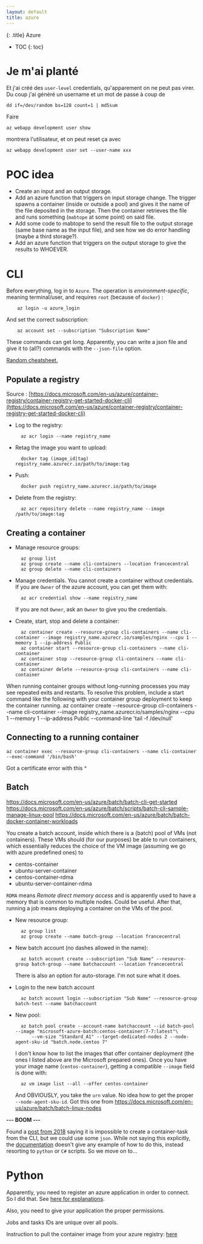 ```yaml
---
layout: default
title: azure
---
```


{: .title}
Azure

* TOC
{: toc}

# Je m'ai planté
Et j'ai créé des `user-level` credentials, qu'apparement on ne peut pas virer. Du coup j'ai généré un username et un mot de passe à coup de

	dd if=/dev/random bs=128 count=1 | md5sum

Faire

	az webapp development user show

montrera l'utilisateur, et on peut reset ça avec

	az webapp development user set --user-name xxx

# POC idea

- Create an input and an output storage.
- Add an azure function that triggers on input storage change. The trigger spawns a container (inside or outside a pool)
	and gives it the name of the file deposited in the storage. Then the container retrieves the file and runs something
	(`mabtope` at some point) on said file.
- Add some code to mabtope to send the result file to the output storage (same base name as the input file),
	and see how we do error handling (maybe a third storage?).
- Add an azure function that triggers on the output storage to give the results to WHOEVER.

# CLI
Before everything, log in to `Azure`. The operation is *environment-specific*, meaning terminal/user, and requires `root` (because of `docker`) :

		az login -u azure_login

And set the correct subscription:

		az account set --subscription "Subscription Name"

These commands can get long. Apparently, you can write a json file and give it to (all?) commands with the `--json-file` option.

[Random cheatsheet.](https://github.com/ferhaty/azure-cli-cheatsheet)

## Populate a registry
Source : [https://docs.microsoft.com/en-us/azure/container-registry/container-registry-get-started-docker-cli](https://docs.microsoft.com/en-us/azure/container-registry/container-registry-get-started-docker-cli)

- Log to the registry:

		az acr login --name registry_name

- Retag the image you want to upload:

		docker tag (image_id|tag) registry_name.azurecr.io/path/to/image:tag

- Push:

		docker push registry_name.azurecr.io/path/to/image

- Delete from the registry:

		az acr repository delete --name registry_name --image /path/to/image:tag

## Creating a container

- Manage resource groups:

		az group list
		az group create --name cli-containers --location francecentral
		az group delete --name cli-containers

- Manage credentials. You cannot create a container without credentials. If you are `Owner` of the azure account, you can get them with:

		az acr credential show --name registry_name

    If you are not `Owner`, ask an `Owner` to give you the credentials.

- Create, start, stop and delete a container:

		az container create --resource-group cli-containers --name cli-container --image registry_name.azurecr.io/samples/nginx --cpu 1 --memory 1 --ip-address Public
		az container start --resource-group cli-containers --name cli-container
		az container stop --resource-group cli-containers --name cli-container
		az container delete --resource-group cli-containers --name cli-container

When running container groups without long-running processes you may see repeated exits and restarts.
To resolve this problem, include a start command like the following with your container group deployment to keep the container running.
az container create --resource-group cli-containers --name cli-container --image registry_name.azurecr.io/samples/nginx --cpu 1 --memory 1 --ip-address Public --command-line 'tail -f /dev/null'

## Connecting to a running container

	az container exec --resource-group cli-containers --name cli-container --exec-command '/bin/bash'

Got a certificate error with this ^

## Batch
https://docs.microsoft.com/en-us/azure/batch/batch-cli-get-started
https://docs.microsoft.com/en-us/azure/batch/scripts/batch-cli-sample-manage-linux-pool
https://docs.microsoft.com/en-us/azure/batch/batch-docker-container-workloads

You create a batch account, inside which there is a (batch) pool of VMs (not containers). These VMs should (for our purposes) be
able to run containers, which essentially reduces the choice of the VM image (assuming we go with azure predefined ones) to

- centos-container
- ubuntu-server-container
- centos-container-rdma
- ubuntu-server-container-rdma

`RDMA` means *Remote direct memory access* and is apparently used to have a memory that is common to multiple nodes. Could be useful.
After that, running a job means deploying a container on the VMs of the pool.

- New resource group:

		az group list
		az group create --name batch-group --location francecentral

- New batch account (no dashes allowed in the name):

		az batch account create --subscription "Sub Name" --resource-group batch-group --name batchaccount --location francecentral

	There is also an option for auto-storage. I'm not sure what it does.

- Login to the new batch account

		az batch account login --subscription "Sub Name" --resource-group batch-test --name batchaccount

- New pool:

		az batch pool create --account-name batchaccount --id batch-pool --image "microsoft-azure-batch:centos-container:7-7:latest"\
			--vm-size "Standard_A1" --target-dedicated-nodes 2 --node-agent-sku-id "batch.node.centos 7"

	I don't know how to list the images that offer container deployment (the ones I listed above are the Microsoft prepared ones).
	Once you have your image name (`centos-container`), getting a compatible `--image` field is done with:

		az vm image list --all --offer centos-container

	And OBVIOUSLY, you take the `urn` value. No idea how to get the proper `--node-agent-sku-id`. Got this one from
	https://docs.microsoft.com/en-us/azure/batch/batch-linux-nodes

**--- BOOM ---**

Found a [post from 2018](https://stackoverflow.com/questions/53677297/container-task-settings-for-azure-batch-task-using-cli)
saying it is impossible to create a container-task from the CLI, but we could use some `json`. While not saying this explicitly, the
[documentation](https://docs.microsoft.com/en-us/azure/batch/batch-docker-container-workloads)
doesn't give any example of how to do this, instead resorting to `python` or `C#` scripts. So we move on to...

# Python
Apparently, you need to register an azure application in order to connect. So I did that.
See [here for explanations](https://www.inkoop.io/blog/how-to-get-azure-api-credentials/).

Also, you need to give your application the proper permissions.

Jobs and tasks IDs are unique over all pools.

Instruction to pull the container image from your azure registry: [here](https://www.muspells.net/blog/2018/11/azure-batch-task-in-containers/)

